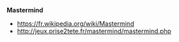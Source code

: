 **Mastermind**

* https://fr.wikipedia.org/wiki/Mastermind
* http://jeux.prise2tete.fr/mastermind/mastermind.php

